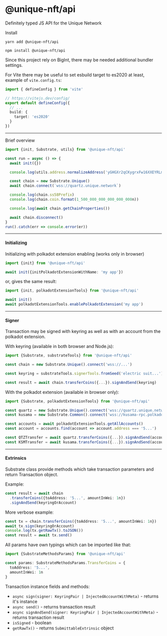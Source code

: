 # @unique-nft/api

Definitely typed JS API for the Unique Network 

Install

```shell
yarn add @unique-nft/api
```

```shell
npm install @unique-nft/api
```

Since this project rely on BigInt, there may be needed additional bundler settings.

For Vite there may be useful to set esbuild target to es2020 at least, example of `vite.config.ts`:

```typescript
import { defineConfig } from 'vite'

// https://vitejs.dev/config/
export default defineConfig({
  // ...
  build: {
    target: 'es2020'
  }
})

```

---
Brief overview

```typescript
import {init, Substrate, utils} from '@unique-nft/api'

const run = async () => {
  await init({})

  console.log(utils.address.normalizeAddress('yGHGXr2qCKygrxFw16XXEYRLmQwQt8RN8eMN5UuuJ17ZFPosP'))

  const chain = new Substrate.Unique()
  await chain.connect(`wss://quartz.unique.network`)

  console.log(chain.ss58Prefix)
  console.log(chain.coin.format(1_500_000_000_000_000_000n))

  console.log(await chain.getChainProperties())

  await chain.disconnect()
}
run().catch(err => console.error(er))
```

---

#### Initializing

Initializing with polkadot extension enabling (works only in browser)

```typescript
import {init} from '@unique-nft/api'

await init({initPolkadotExtensionWithName: 'my app'})
```

or, gives the same result:

```typescript
import {init, polkadotExtensionTools} from '@unique-nft/api'

await init()
await polkadotExtensionTools.enablePolkadotExtension('my app')
```

---

#### Signer

Transaction may be signed with keyring as well as with an account from the polkadot extension.

With keyring (available in both browser and Node.js):

```typescript
import {Substrate, substrateTools} from '@unique-nft/api'

const chain = new Substrate.Unique().connect('wss://...')

const keyring = substrateTools.signerTools.fromSeed('electric suit...')

const result = await chain.transferCoins({...}).signAndSend(keyring)
```

With the polkadot extension (available in browser only):

```typescript
import {Substrate, polkadotExtensionTools} from '@unique-nft/api'

const quartz = new Substrate.Unique().connect('wss://quartz.unique.network')
const kusama = new Substrate.Common().connect('wss://kusama-rpc.polkadot.io')

const accounts = await polkadotExtensionTools.getAllAccounts()
const account = accounts.find(account => account.address === '5...')

const QTZTransfer = await quartz.transferCoins({...}).signAndSend(account)
const KSMTransfer = await kusama.transferCoins({...}).signAndSend(account)
```

---

#### Extrinsics

Substrate class provide methods which take transaction parameters and return Transaction object.

Example:

```typescript
const result = await chain
  .transferCoins({toAddress: '5...', amountInWei: 1n})
  .signAndSend(keyringOrAccount)
```

More verbose example:

```typescript
const tx = chain.transferCoins({toAddress: '5...', amountInWei: 1n})
await tx.sign(keyringOrAccount)
console.log(tx.getRawTx().toJSON())
const result = await tx.send()
```

All params have own typings which can be imported like that:

```typescript
import {SubstrateMethodsParams} from '@unique-nft/api'

const params: SubstrateMethodsParams.TransferCoins = {
  toAddress: '5...',
  amountInWei: 1n
}
```

Transaction instance fields and methods:

- `async sign(signer: KeyringPair | InjectedAccountWithMeta)` - returns it's instance
- `async send()` - returns transaction result
- `async signAndSend(signer: KeyringPair | InjectedAccountWithMeta)` - returns transaction result
- `isSigned` - boolean
- `getRawTx()` - returns `SubmittableExtrinsic` object
